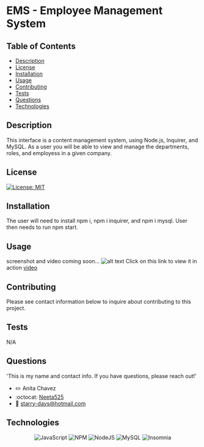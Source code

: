 # EMS - Employee Management System


## Table of Contents
- [Description](#description)
- [License](#license)
- [Installation](#installation)
- [Usage](#usage)
- [Contributing](#contributing)
- [Tests](#test)
- [Questions](#questions)
- [Technologies](#technologies)

## Description
This interface is a content management system, using Node.js, Inquirer, and MySQL. As a user you will be able to view and manage the departments, roles, and employess in a given company. 

## License
[![License: MIT](https://img.shields.io/badge/License-MIT-yellow.svg)](https://opensource.org/licenses/MIT)


## Installation
The user will need to install npm i, npm i inquirer, and npm i mysql. User then needs to run npm start.

## Usage
screenshot and video coming soon...
![alt text](...)
Click on this link to view it in action
[video](...)

## Contributing
Please see contact information below to inquire about contributing to this project.

## Tests
N/A

## Questions
'This is my name and contact info. If you have questions, please reach out!'
- :pencil2: Anita Chavez 
- :octocat: [Neeta525](https://github.com/Neeta525)
- :email: starry-days@hotmail.com

## Technologies

<div align="center">

![JavaScript](https://img.shields.io/badge/javascript-%23323330.svg?style=for-the-badge&logo=javascript&logoColor=%23F7DF1E)
![NPM](https://img.shields.io/badge/NPM-%23000000.svg?style=for-the-badge&logo=npm&logoColor=white)
![NodeJS](https://img.shields.io/badge/node.js-6DA55F?style=for-the-badge&logo=node.js&logoColor=white)
![MySQL](https://img.shields.io/badge/mysql-%2300f.svg?style=for-the-badge&logo=mysql&logoColor=white)
![Insomnia](https://img.shields.io/badge/Insomnia-black?style=for-the-badge&logo=insomnia&logoColor=5849BE)

</div>